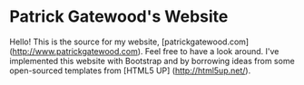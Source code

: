 # Patrick Gatewood's Website

Hello! This is the source for my website, [patrickgatewood.com] (http://www.patrickgatewood.com). Feel free to 
have a look around. I've implemented this website with Bootstrap and by borrowing ideas from some open-sourced
templates from [HTML5 UP] (http://html5up.net/). 
